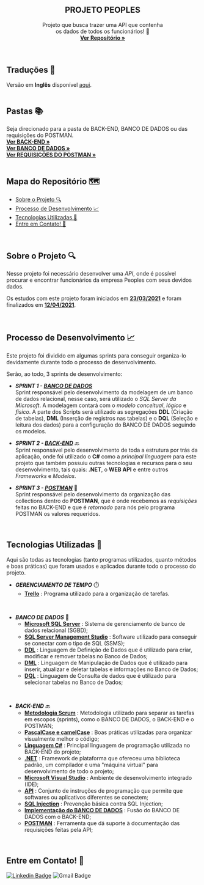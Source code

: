   <h2 align="center">PROJETO PEOPLES</h2>

  <p align="center">
    Projeto que busca trazer uma API que contenha <br>os dados de todos os funcionários! 👥
    <br />
    <a href="https://github.com/luqonhas/SENAI_SEMESTER2_Peoples"><strong> Ver Repositório
    »</strong></a>
    <br />
    <br />
    <br />
  </p>
</p>

## Traduções 👅
Versão em **Inglês** disponível [aqui](https://github.com/luqonhas/SENAI_SEMESTER2_Peoples/blob/master/README_en-us.md).
<br>
<br>

## Pastas 📚
Seja direcionado para a pasta de BACK-END, BANCO DE DADOS ou das requisições do POSTMAN.
<br />
<a href="https://github.com/luqonhas/SENAI_SEMESTER2_Peoples/tree/main/Backend"><strong> Ver BACK-END
»</strong></a>
<br />
<a href="https://github.com/luqonhas/SENAI_SEMESTER2_Peoples/tree/main/Scripts"><strong> Ver BANCO DE DADOS
»</strong></a>
<br>
<a href="https://github.com/luqonhas/SENAI_SEMESTER2_Peoples/tree/main/Requisitions"><strong> Ver REQUISIÇÕES DO POSTMAN
»</strong></a>
<br>
<br>

## Mapa do Repositório 🗺️

* [Sobre o Projeto 🔍](#about)
* [Processo de Desenvolvimento 📈](#process)
* [Tecnologias Utilizadas 🤖](#tec)
* [Entre em Contato! 🎉](#contact)
<br>
<div id='about'/>

## Sobre o Projeto 🔍
Nesse projeto foi necessário desenvolver uma *API*, onde é possível procurar e encontrar funcionários da empresa Peoples com seus devidos dados.

Os estudos com este projeto foram iniciados em <ins>**23/03/2021**</ins> e foram finalizados em <ins>**12/04/2021**</ins>.
<br>
<br>
<br>
<div id='process'/>

## Processo de Desenvolvimento 📈
Este projeto foi dividido em algumas sprints para conseguir organiza-lo devidamente durante todo o processo de desenvolvimento.

Serão, ao todo, 3 sprints de desenvolvimento:


* _**SPRINT 1 - <ins>BANCO DE DADOS**_</ins> <br>
Sprint responsável pelo desenvolvimento da modelagem de um banco de dados relacional, nesse caso, será utilizado o *SQL Server da Microsoft*. A modelagem contará com o *modelo conceitual*, *lógico* e *físico*. A parte dos Scripts será utilizado as segregações **DDL** (Criação de tabelas), **DML** (Inserção de registros nas tabelas) e o **DQL** (Seleção e leitura dos dados) para a configuração do BANCO DE DADOS seguindo os modelos.


* _**SPRINT 2 - <ins>BACK-END**_</ins> 🔙<br>
Sprint responsável pelo desenvolvimento de toda a estrutura por trás da aplicação, onde foi utilizado o **C#** como a *principal linguagem* para este projeto que também possuiu outras tecnologias e recursos para o seu desenvolvimento, tais quais: **.NET**, o **WEB API** e entre outros *Frameworks* e *Modelos*.


* _**SPRINT 3 - <ins>POSTMAN**_</ins> 📰<br>
Sprint responsável pelo desenvolvimento da organização das collections dentro do **POSTMAN**, que é onde recebemos as *requisições* feitas no BACK-END e que é *retornado* para nós pelo programa POSTMAN os valores requeridos.
<br>
<div id = "tec"/>

## Tecnologias Utilizadas 🤖
Aqui são todas as tecnologias (tanto programas utilizados, quanto métodos e boas práticas) que foram usados e aplicados durante todo o processo do projeto.

* _**GERENCIAMENTO DE TEMPO**_ ⏱️
  * **<ins>Trello**</ins> : Programa utilizado para a organização de tarefas.

<br>

* _**BANCO DE DADOS**_ 🎲
  * **<ins>Microsoft SQL Server**</ins> : Sistema de gerenciamento de banco de dados relacional (SGBD);
  * **<ins>SQL Server Management Studio**</ins> : Software utilizado para conseguir se conectar com o tipo de SQL (SSMS);
  * **<ins>DDL**</ins> : Linguagem de Definição de Dados que é utilizado para criar, modificar e remover tabelas no Banco de Dados;
  * **<ins>DML**</ins> : Linguagem de Manipulação de Dados que é utilizado para inserir, atualizar e deletar tabelas e informações no Banco de Dados;
  * **<ins>DQL**</ins> : Linguagem de Consulta de dados que é utilizado para selecionar tabelas no Banco de Dados;

<br>

* _**BACK-END**_ 🔙
  * **<ins>Metodologia Scrum**</ins> : Metodologia utilizado para separar as tarefas em escopos (sprints), como o BANCO DE DADOS, o BACK-END e o POSTMAN;
  * **<ins>PascalCase e camelCase**</ins> : Boas práticas utilizadas para organizar visualmente melhor o código;
  * **<ins>Linguagem C#**</ins> : Principal linguagem de programação utilizada no BACK-END do projeto;
  * **<ins>.NET**</ins> : Framework de plataforma que ofereceu uma biblioteca padrão, um compilador e uma "máquina virtual" para desenvolvimento de todo o projeto;
  * **<ins>Microsoft Visual Studio**</ins> : Ambiente de desenvolvimento integrado (IDE);
  * **<ins>API**</ins> : Conjunto de instruções de programação que permite que softwares ou aplicativos diferentes se conectem;
  * **<ins>SQL Injection**</ins> : Prevenção básica contra SQL Injection;
  * **<ins>Implementação do BANCO DE DADOS**</ins> : Fusão do BANCO DE DADOS com o BACK-END;
  * **<ins>POSTMAN**</ins> : Ferramenta que dá suporte à documentação das requisições feitas pela API;
<br>
<div id="contact"/>

## Entre em Contato! 🎉
[![Linkedin Badge](https://img.shields.io/badge/-Lucas%20Apolinário-%231572B6?style=flat-square&logo=Linkedin&logoColor=white&link=https://www.linkedin.com/in/luqonhas/)](https://www.linkedin.com/in/luqonhas/)
![Gmail Badge](https://img.shields.io/badge/-apolinariodev@gmail.com-CC2927?style=flat-square&logo=Gmail&logoColor=white)
